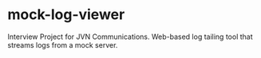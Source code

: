 # mock-log-viewer
Interview Project for JVN Communications. Web-based log tailing tool that streams logs from a mock server.
